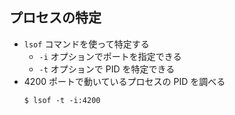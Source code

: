 ## プロセスの特定
- `lsof` コマンドを使って特定する
    - `-i` オプションでポートを指定できる
    - `-t` オプションで PID を特定できる
- 4200 ポートで動いているプロセスの PID を調べる
    ```
    $ lsof -t -i:4200
    ```
